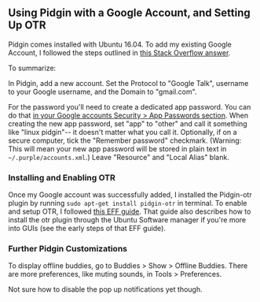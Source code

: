## Using Pidgin with a Google Account, and Setting Up OTR

Pidgin comes installed with Ubuntu 16.04. To add my existing Google Account, I followed the steps outlined in [this Stack Overflow answer](https://stackoverflow.com/questions/28681341/how-to-add-google-talk-hangouts-to-pidgin-chat-client/33898893#33898893).

To summarize: 

In Pidgin, add a new account. Set the Protocol to "Google Talk", username to your Google username, and the Domain to "gmail.com". 

For the password you'll need to create a dedicated app password. You can do that [in your Google accounts Security > App Passwords section](https://security.google.com/settings/security/apppasswords). When creating the new app password, set "app" to "other" and call it something like "linux pidgin"-- it doesn't matter what you call it. Optionally, if on a secure computer, tick the "Remember password" checkmark. (Warning: This will mean your new app password will be stored in plain text in `~/.purple/accounts.xml`.) Leave "Resource" and "Local Alias" blank.

### Installing and Enabling OTR

Once my Google account was successfully added, I installed the Pidgin-otr plugin by running `sudo apt-get install pidgin-otr` in terminal. To enable and setup OTR, I followed [this EFF guide](https://ssd.eff.org/en/module/how-use-otr-linux). That guide also describes how to install the otr plugin through the Ubuntu Software manager if you're more into GUIs (see the early steps of that EFF guide).

### Further Pidgin Customizations

To display offline buddies, go to Buddies > Show > Offline Buddies. There are more preferences, like muting sounds, in Tools > Preferences.

Not sure how to disable the pop up notifications yet though.
